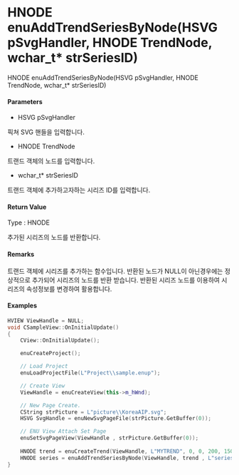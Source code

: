 # HNODE enuAddTrendSeriesByNode\(HSVG pSvgHandler, HNODE TrendNode, wchar\_t\* strSeriesID\)

HNODE enuAddTrendSeriesByNode\(HSVG pSvgHandler, HNODE TrendNode, wchar\_t\* strSeriesID\)

#### Parameters

* HSVG pSvgHandler

픽쳐 SVG 핸들을 입력합니다.

* HNODE TrendNode

트랜드 객체의 노드를 입력합니다.

* wchar\_t\* strSeriesID

트랜드 객체에 추가하고자하는 시리즈 ID를 입력합니다.

#### Return Value

Type : HNODE

추가된 시리즈의 노드를 반환합니다.

#### Remarks

트랜드 객체에 시리즈를 추가하는 함수입니다. 반환된 노드가 NULL이 아닌경우에는 정상적으로 추가되어 시리즈의 노드를 반환 받습니다. 반환된 시리즈 노드를 이용하여 시리즈의 속성정보를 변경하여 활용합니다.

#### Examples

```cpp
HVIEW ViewHandle = NULL; 
void CSampleView::OnInitialUpdate() 
{ 
    CView::OnInitialUpdate(); 

    enuCreateProject(); 

    // Load Project
    enuLoadProjectFile(L"Project\\sample.enup"); 

    // Create View
    ViewHandle = enuCreateView(this->m_hWnd); 

    // New Page Create. 
    CString strPicture = L"picture\\KoreaAIP.svg"; 
    HSVG SvgHandle = enuNewSvgPageFile(strPicture.GetBuffer(0)); 

    // ENU View Attach Set Page 
    enuSetSvgPageView(ViewHandle , strPicture.GetBuffer(0)); 
    
    HNODE trend = enuCreateTrend(ViewHandle, L"MYTREND", 0, 0, 200, 150, 0, 0);
    HNODE series = enuAddTrendSeriesByNode(ViewHandle, trend , L"series1");
}
```



